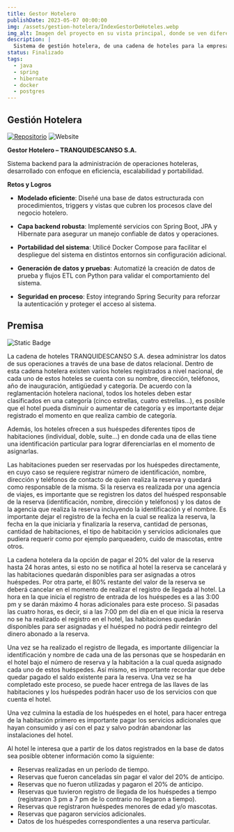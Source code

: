 ```yaml
---
title: Gestor Hotelero
publishDate: 2023-05-07 00:00:00
img: /assets/gestion-hotelera/IndexGestorDeHoteles.webp
img_alt: Imagen del proyecto en su vista principal, donde se ven diferentes hoteles.
description: |
  Sistema de gestión hotelera, de una cadena de hoteles para la empresa (ficticia) Tranqui Descanso.
status: Finalizado
tags:
  - java
  - spring
  - hibernate
  - docker
  - postgres
---
```


## Gestión Hotelera

[![Repositorio](https://img.shields.io/badge/Repositorio-%23090b11?style=for-the-badge&logo=github&logoColor=white&labelColor=%23090b11)](https://github.com/J4F3ET/UD.BaseDeDatoAvanzada.ProyectoFinal)
![Website](https://img.shields.io/website?url=https%3A%2F%2Fgestion-hotelera.onrender.com&up_message=Desplegado&down_message=No%20desplegado&style=for-the-badge&label=Estado&labelColor=%23090b11)

**Gestor Hotelero – TRANQUIDESCANSO S.A.**

Sistema backend para la administración de operaciones hoteleras, desarrollado con enfoque en eficiencia, escalabilidad y portabilidad.

**Retos y Logros**

* **Modelado eficiente**: Diseñé una base de datos estructurada con procedimientos, triggers y vistas que cubren los procesos clave del negocio hotelero.

* **Capa backend robusta**: Implementé servicios con Spring Boot, JPA y Hibernate para asegurar un manejo confiable de datos y operaciones.

* **Portabilidad del sistema**: Utilicé Docker Compose para facilitar el despliegue del sistema en distintos entornos sin configuración adicional.

* **Generación de datos y pruebas**: Automatizé la creación de datos de prueba y flujos ETL con Python para validar el comportamiento del sistema.

* **Seguridad en proceso**: Estoy integrando Spring Security para reforzar la autenticación y proteger el acceso al sistema.

## Premisa

![Static Badge](https://img.shields.io/badge/-Alerta%20de%20mucho%20texto-red?style=for-the-badge)

La cadena de hoteles TRANQUIDESCANSO S.A. desea administrar los datos de sus operaciones a través de una base de datos relacional. Dentro de esta cadena hotelera existen varios hoteles registrados a nivel nacional, de cada uno de estos hoteles se cuenta con su nombre, dirección, teléfonos, año de inauguración, antigüedad y categoría. De acuerdo con la reglamentación hotelera nacional, todos los hoteles deben estar clasificados en una categoría (cinco estrellas, cuatro estrellas…), es posible que el hotel pueda disminuir o aumentar de categoría y es importante dejar registrado el momento en que realiza cambio de categoría.

Además, los hoteles ofrecen a sus huéspedes diferentes tipos de habitaciones (individual, doble, suite…) en donde cada una de ellas tiene una identificación particular para lograr diferenciarlas en el momento de asignarlas.

Las habitaciones pueden ser reservadas por los huéspedes directamente, en cuyo caso se requiere registrar número de identificación, nombre, dirección y teléfonos de contacto de quien realiza la reserva y quedará como responsable de la misma. Si la reserva es realizada por una agencia de viajes, es importante que se registren los datos del huésped responsable de la reserva (identificación, nombre, dirección y teléfonos) y los datos de la agencia que realiza la reserva incluyendo la identificación y el nombre. Es importante dejar el registro de la fecha en la cual se realiza la reserva, la fecha en la que iniciaría y finalizaría la reserva, cantidad de personas, cantidad de habitaciones, el tipo de habitación y servicios adicionales que pudiera requerir como por ejemplo parqueadero, cuido de mascotas, entre otros.

La cadena hotelera da la opción de pagar el 20% del valor de la reserva hasta 24 horas antes, si esto no se notifica al hotel la reserva se cancelará y las habitaciones quedarán disponibles para ser asignadas a otros huéspedes. Por otra parte, el 80% restante del valor de la reserva se deberá cancelar en el momento de realizar el registro de llegada al hotel. La hora en la que inicia el registro de entrada de los huéspedes es a las 3:00 pm y se darán máximo 4 horas adicionales para este proceso. Si pasadas las cuatro horas, es decir, si a las 7:00 pm del día en el que inicia la reserva no se ha realizado el registro en el hotel, las habitaciones quedarán disponibles para ser asignadas y el huésped no podrá pedir reintegro del dinero abonado a la reserva.

Una vez se ha realizado el registro de llegada, es importante diligenciar la identificación y nombre de cada una de las personas que se hospedarán en el hotel bajo el número de reserva y la habitación a la cual queda asignado cada uno de estos huéspedes. Así mismo, es importante recordar que debe quedar pagado el saldo existente para la reserva. Una vez se ha completado este proceso, se puede hacer entrega de las llaves de las habitaciones y los huéspedes podrán hacer uso de los servicios con que cuenta el hotel.

Una vez culmina la estadía de los huéspedes en el hotel, para hacer entrega de la habitación primero es importante pagar los servicios adicionales que hayan consumido y así con el paz y salvo podrán abandonar las instalaciones del hotel.

Al hotel le interesa que a partir de los datos registrados en la base de datos sea posible obtener información como la siguiente:

- Reservas realizadas en un período de tiempo.
- Reservas que fueron canceladas sin pagar el valor del 20% de anticipo.
- Reservas que no fueron utilizadas y pagaron el 20% de anticipo.
- Reservas que tuvieron registro de llegada de los huéspedes a tiempo (registraron 3 pm a 7 pm de lo contrario no llegaron a tiempo).
- Reservas que registraron huéspedes menores de edad y/o mascotas.
- Reservas que pagaron servicios adicionales.
- Datos de los huéspedes correspondientes a una reserva particular.

